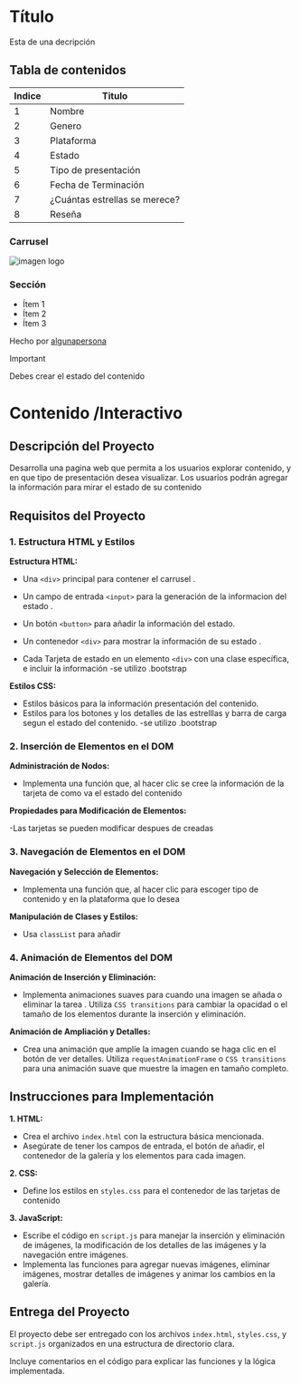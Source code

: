 
# Título
Esta de una decripción

## Tabla de contenidos
| Indice | Titulo  |
|--|--|
| 1 | Nombre |
| 2 | Genero |
| 3 | Plataforma |
| 4 | Estado |
| 5 | Tipo de presentación |
| 6 | Fecha de Terminación  |
| 7 |¿Cuántas estrellas se merece?|
| 8 |Reseña|


### Carrusel
![imagen logo]()

### Sección 
- Ítem 1
- Ítem 2
- Ítem 3

Hecho por [algunapersona](luisAriza-9)



> [!IMPORTANT]  
> Debes crear el estado del contenido





# Contenido /Interactivo


## Descripción del Proyecto


Desarrolla una pagina web que permita a los usuarios explorar contenido, y en que tipo de presentación desea visualizar. Los usuarios podrán agregar la información para mirar el estado de su contenido


## Requisitos del Proyecto


### 1. Estructura HTML y Estilos


**Estructura HTML:**


- Una `<div>` principal para contener el carrusel .
- Un campo de entrada `<input>` para la generación de la informacion del estado .
- Un botón `<button>` para añadir la información del estado.
- Un contenedor `<div>` para mostrar la información de su estado .
  
- Cada Tarjeta de estado  en un elemento `<div>` con una clase específica, e incluir la información
-se utilizo .bootstrap

**Estilos CSS:**


- Estilos básicos para la información presentación del contenido.
- Estilos para los botones y los detalles de las estrelllas y barra de carga segun el estado del contenido.
-se utilizo .bootstrap

### 2. Inserción de Elementos en el DOM


**Administración de Nodos:**


- Implementa una función que, al hacer clic se cree la 
información de la tarjeta de como va el estado del contenido


**Propiedades para Modificación de Elementos:**

-Las tarjetas se pueden modificar despues de creadas 



### 3. Navegación de Elementos en el DOM


**Navegación y Selección de Elementos:**


- Implementa una función que, al hacer clic para escoger tipo de contenido y en la plataforma que lo desea 


**Manipulación de Clases y Estilos:**


- Usa `classList` para añadir


### 4. Animación de Elementos del DOM


**Animación de Inserción y Eliminación:**


- Implementa animaciones suaves para cuando una imagen se añada o eliminar la tarea . Utiliza `CSS transitions` para cambiar la opacidad o el tamaño de los elementos durante la inserción y eliminación.


**Animación de Ampliación y Detalles:**


- Crea una animación que amplíe la imagen cuando se haga clic en el botón de ver detalles. Utiliza `requestAnimationFrame` o `CSS transitions` para una animación suave que muestre la imagen en tamaño completo.


## Instrucciones para Implementación


**1. HTML:**


- Crea el archivo `index.html` con la estructura básica mencionada.
- Asegúrate de tener los campos de entrada, el botón de añadir, el contenedor de la galería y los elementos para cada imagen.


**2. CSS:**


- Define los estilos en `styles.css` para el contenedor de las tarjetas de contenido


**3. JavaScript:**


- Escribe el código en `script.js` para manejar la inserción y eliminación de imágenes, la modificación de los detalles de las imágenes y la navegación entre imágenes.
- Implementa las funciones para agregar nuevas imágenes, eliminar imágenes, mostrar detalles de imágenes y animar los cambios en la galería.


## Entrega del Proyecto


El proyecto debe ser entregado con los archivos `index.html`, `styles.css`, y `script.js` organizados en una estructura de directorio clara.


Incluye comentarios en el código para explicar las funciones y la lógica implementada.



